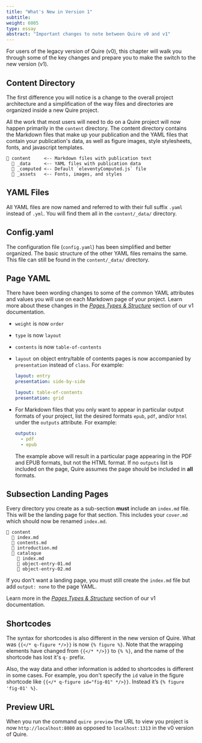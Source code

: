 ```yaml
---
title: "What's New in Version 1"
subtitle:
weight: 6005
type: essay
abstract: "Important changes to note between Quire v0 and v1"
---
```


For users of the legacy version of Quire (v0), this chapter will walk you through some of the key changes and prepare you to make the switch to the new version (v1).

## Content Directory

The first difference you will notice is a change to the overall project architecture and a simplification of the way files and directories are organized inside a new Quire project.

All the work that most users will need to do on a Quire project will now happen primarily in the `content` directory. The content directory contains the Markdown files that make up your publication and the YAML files that contain your publication's data, as well as figure images, style stylesheets, fonts, and javascript templates.

```tx
📁 content     <-- Markdown files with publication text
  📁 _data     <-- YAML files with publication data
  📁 _computed <-- Default `eleventyComputed.js` file
  📁 _assets   <-- Fonts, images, and styles
```

## YAML Files

All YAML files are now named and referred to with their full suffix `.yaml` instead of `.yml`. You will find them all in the `content/_data/` directory.

## Config.yaml

The configuration file (`config.yaml`) has been simplified and better organized. The basic structure of the other YAML files remains the same. This file can still be found in the `content/_data/` directory.

## Page YAML

There have been wording changes to some of the common YAML attributes and values you will use on each Markdown page of your project. Learn more about these changes in the [*Pages Types & Structure*](/docs-v1/pages/) section of our v1 documentation.

- `weight` is now `order`
- `type` is now `layout`
- `contents` is now `table-of-contents`
-  `layout` on object entry/table of contents pages is now accompanied by `presentation` instead of `class`. For example:

    ```yaml
    layout: entry
    presentation: side-by-side
    ```

    ```yaml
    layout: table-of-contents
    presentation: grid
    ```

- For Markdown files that you only want to appear in particular output formats of your project, list the desired formats `epub`, `pdf`, and/or `html` under the `outputs` attribute. For example:

    ```YAML
    outputs:
      - pdf
      - epub
    ```

  The example above will result in a particular page appearing in the PDF and EPUB formats, but not the HTML format. If no `outputs` list is included on the page, Quire assumes the page should be included in **all** formats.

## Subsection Landing Pages

Every directory you create as a sub-section **must** include an `index.md` file. This will be the landing page for that section. This includes your `cover.md` which should now be renamed `index.md`.

```tx
📁 content
  📄 index.md
  📄 contents.md
  📄 introduction.md
  📁 catalogue
    📄 index.md
    📄 object-entry-01.md
    📄 object-entry-02.md
```

If you don't want a landing page, you must still create the `index.md` file but add `output: none` to the page YAML.

Learn more in the [*Pages Types & Structure*](/docs-v1/pages/) section of our v1 documentation.

## Shortcodes

The syntax for shortcodes is also different in the new version of Quire. What was `{{</* q-figure */>}}` is now `{% figure %}`. Note that the wrapping elements have changed from `{{</* */>}}` to `{% %}`, and the name of the shortcode has lost it's `q-` prefix.

Also, the way data and other information is added to shortcodes is different in some cases. For example, you don't specify the `id` value in the figure shortcode like `{{</* q-figure id="fig-01" */>}}`. Instead it’s `{% figure 'fig-01' %}`.

## Preview URL

When you run the command `quire preview` the URL to view you project is now `http://localhost:8080` as opposed to `localhost:1313` in the v0 version of Quire.
